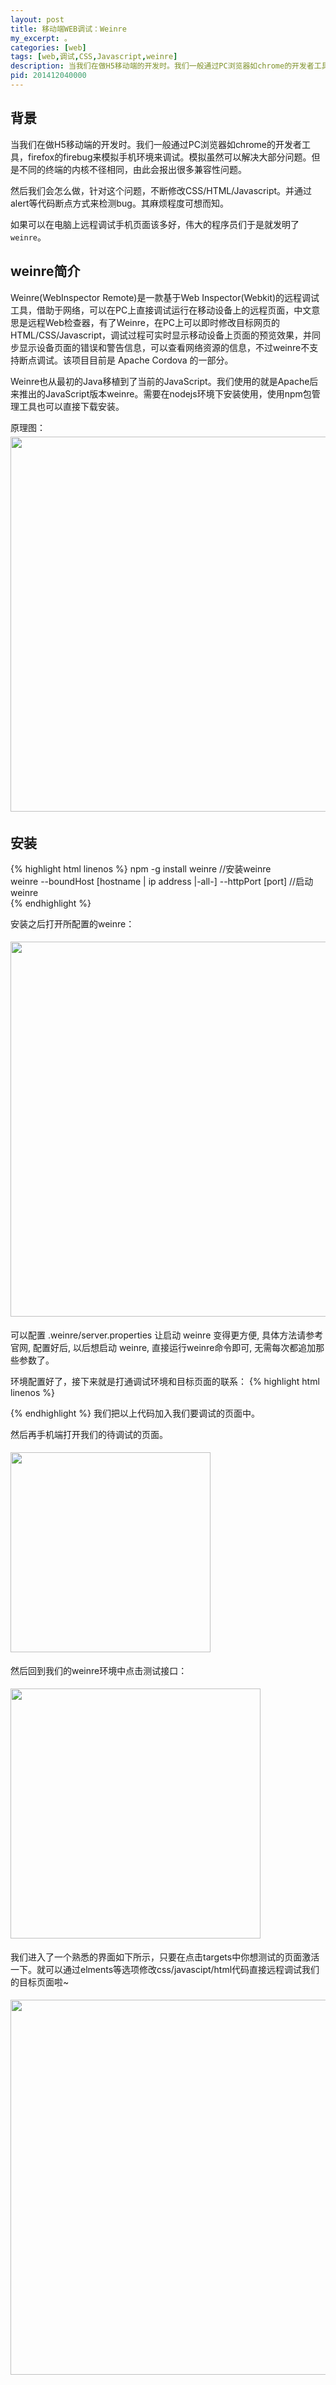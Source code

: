 ```yaml
---
layout: post
title: 移动端WEB调试：Weinre
my_excerpt: 。
categories: [web]
tags: [web,调试,CSS,Javascript,weinre]
description: 当我们在做H5移动端的开发时。我们一般通过PC浏览器如chrome的开发者工具，firefox的firebug来模拟手机环境来调试。模拟虽然可以解决大部分问题。但是不同的终端的内核不径相同，由此会报出很多兼容性问题,需要对真机进行调试
pid: 201412040000
---
```


## 背景

当我们在做H5移动端的开发时。我们一般通过PC浏览器如chrome的开发者工具，firefox的firebug来模拟手机环境来调试。模拟虽然可以解决大部分问题。但是不同的终端的内核不径相同，由此会报出很多兼容性问题。

然后我们会怎么做，针对这个问题，不断修改CSS/HTML/Javascript。并通过alert等代码断点方式来检测bug。其麻烦程度可想而知。

如果可以在电脑上远程调试手机页面该多好，伟大的程序员们于是就发明了`weinre`。

## weinre简介

Weinre(WebInspector Remote)是一款基于Web Inspector(Webkit)的远程调试工具，借助于网络，可以在PC上直接调试运行在移动设备上的远程页面，中文意思是远程Web检查器，有了Weinre，在PC上可以即时修改目标网页的HTML/CSS/Javascript，调试过程可实时显示移动设备上页面的预览效果，并同步显示设备页面的错误和警告信息，可以查看网络资源的信息，不过weinre不支持断点调试。该项目目前是 Apache Cordova 的一部分。

Weinre也从最初的Java移植到了当前的JavaScript。我们使用的就是Apache后来推出的JavaScript版本weinre。需要在nodejs环境下安装使用，使用npm包管理工具也可以直接下载安装。

原理图：
<img src="{{ site.baseurl }}/postPics/weinre/1.png" alt="" style="width:600px;margin: 5px auto;"/>


## 安装

{% highlight  html linenos %}
npm -g install weinre  //安装weinre  
weinre --boundHost [hostname | ip address |-all-]  --httpPort [port]  //启动weinre  
{% endhighlight %}

安装之后打开所配置的weinre：

<img src="{{ site.baseurl }}/postPics/weinre/2.png" alt="" style="width:600px;margin: 5px auto;"/>

可以配置 .weinre/server.properties 让启动 weinre 变得更方便, 具体方法请参考官网, 配置好后, 以后想启动 weinre, 直接运行weinre命令即可, 无需每次都追加那些参数了。

环境配置好了，接下来就是打通调试环境和目标页面的联系：
{% highlight  html linenos %}
<script src="http://localhost:8081/target/target-script-min.js#anonymous"></script> 
{% endhighlight %}
我们把以上代码加入我们要调试的页面中。

然后再手机端打开我们的待调试的页面。

<img src="{{ site.baseurl }}/postPics/weinre/3.png" alt="" style="width:320px;margin: 5px auto;"/>

然后回到我们的weinre环境中点击测试接口：

<img src="{{ site.baseurl }}/postPics/weinre/4.png" alt="" style="width:400px;margin: 5px auto;"/>

我们进入了一个熟悉的界面如下所示，只要在点击targets中你想测试的页面激活一下。就可以通过elments等选项修改css/javascipt/html代码直接远程调试我们的目标页面啦~

<img src="{{ site.baseurl }}/postPics/weinre/5.png" alt="" style="width:600px;margin: 5px auto;"/>